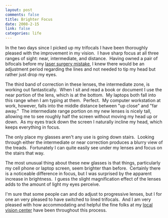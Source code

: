 ```yaml
--- 
layout: post
comments: false
title: Brighter Focus
date: 2008-2-15
link: false
categories: life
---
```

In the two days since I picked up my trifocals I have been thoroughly pleased with the improvement in my vision.  I have sharp focus at all three ranges of sight: near, intermediate, and distance.  Having owned a pair of bifocals before my <a href="http://zanshin.net/2008/01/23/eyes-two-years-later/" title="Eyes, Two Years Later">laser surgery mistake</a>, I knew there would be an adjustment period regarding the lines and not needed to tip my head but rather just drop my eyes.

The third band of correction in these lenses, the intermediate zone, is working out fantastically.  When I sit and read a book or document I use the near portion of the lens, which is at the bottom.  My laptops both fall into this range when I am typing at them.  Perfect.  My computer workstation at work, however, falls into the middle distance between "up close" and "far away."  The intermediate range portion on my new lenses is nicely tall, allowing me to see roughly half the screen without moving my head up or down.  As my eyes track down the screen I naturally incline my head, which keeps everything in focus.

The only place my glasses aren't any use is going down stairs.  Looking through either the intermediate or near correction produces a blurry view of the treads.  Fortunately I can quite easily see under my lenses and focus on the stairs that way.

The most unusual thing about these new glasses is that things, particularly my cell phone or laptop screen, seem brighter than before.  Certainly there is a noticeable difference in focus, but I was surprised by the apparent increase in brightness.  I guess the slight magnification effect of the lenses adds to the amount of light my eyes perceive.

I'm sure that some people can and do adjust to progressive lenses, but I for one an very pleased to have switched to lined trifocals.  And I am very pleased with how accommodating and helpful the fine folks at my <a href="http://olathefamilyvision.com" title="Olathe Family Vision">local vision center</a> have been throughout this process.
